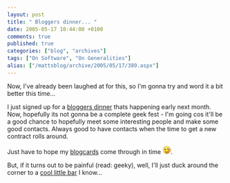 ```yaml
---
layout: post
title: " Bloggers dinner... "
date: 2005-05-17 10:44:00 +0100
comments: true
published: true
categories: ["blog", "archives"]
tags: ["On Software", "On Generalities"]
alias: ["/mattsblog/archive/2005/05/17/389.aspx"]
---
```

<!-- more -->

<P>Now, I've already&nbsp;been laughed at for this, so I'm gonna try and word it a bit better this time...</P>
 <P>I just signed up for a <A href="http://www.perfectpath.co.uk/wiki/index.php/London_Geek_Dinner_June_7th_2005">bloggers dinner</A> thats happening early next month. Now, hopefully its not gonna be a complete geek fest - I'm going cos it'll be a good chance to hopefully meet some interesting people and make some good contacts. Always good to have contacts when the time to get a new contract rolls around.</P>
 <P>Just have to hope my <A href="http://gapingvoid.streetcards.com/">blogcards</A> come through in time <IMG alt=":)" class="emoticon" src="/images/emotions/emotion-1.gif" border=0>.</P>
 <P>But, if it turns out to be painful (read: geeky), well, I'll just duck around the corner to a <A href="http://www.waxyoconnors.co.uk/london/index.asp">cool little bar</A>&nbsp;I know...</P>

